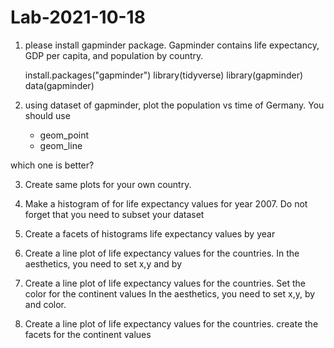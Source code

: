 # Lab-2021-10-18


1. please install gapminder package. Gapminder contains life expectancy, GDP per capita, and population by country.


    install.packages("gapminder")
    library(tidyverse)
    library(gapminder)
    data(gapminder)


2. using dataset of gapminder, plot the population vs time of Germany.
You should use 
	- geom_point 
	- geom_line 

which one is better?

 
3. Create same plots for your own country.

4. Make a histogram of for life expectancy values for year 2007.
Do not forget that you need to subset your dataset 

5. Create a facets of histograms life expectancy  values by year


6. Create a line plot of life expectancy values for the countries.
In the aesthetics, you need to set x,y and by

7. Create a line plot of life expectancy values  for the countries.
Set the color for the continent values
In the aesthetics, you need to set x,y, by and color.

8. Create a line plot of life expectancy values  for the countries.
create the facets for the continent values

